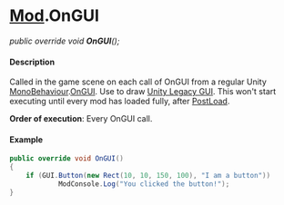 # [Mod](API/MSCLoader/Mod.md).OnGUI

*public override void <b>OnGUI</b>();*

#### Description

Called in the game scene on each call of OnGUI from a regular Unity [MonoBehaviour](https://docs.unity3d.com/500/Documentation/ScriptReference/MonoBehaviour.html).[OnGUI](https://docs.unity3d.com/500/Documentation/ScriptReference/MonoBehaviour.OnGUI.html). Use to draw [Unity Legacy GUI](https://docs.unity3d.com/500/Documentation/Manual/GUIScriptingGuide.html). This won't start executing until every mod has loaded fully, after [PostLoad](API/MSCLoader/Mod/Functions/PostLoad.md).

**Order of execution**: Every OnGUI call.

#### Example

```csharp
public override void OnGUI()
{
    if (GUI.Button(new Rect(10, 10, 150, 100), "I am a button"))
            ModConsole.Log("You clicked the button!");
}
```
